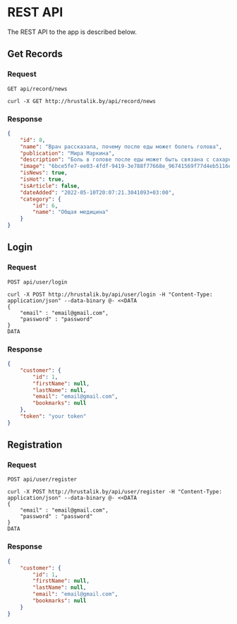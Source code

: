 # REST API
The REST API to the app is described below.

## Get Records

### Request

`GET api/record/news`

    curl -X GET http://hrustalik.by/api/record/news 
    
### Response

```json
{
    "id": 8,
    "name": "Врач рассказала, почему после еды может болеть голова",
    "publication": "Мира Маркина",
    "description": "Боль в голове после еды может быть связана с сахарным диабетом и другими нарушениями работы поджелудочной железы, отметила эксперт.",
    "image": "6bce5fe7-ee03-4fdf-9419-3e788f77668e_96741569f77d4eb5116e6e8b0dcc80f1.jpg",
    "isNews": true,
    "isHot": true,
    "isArticle": false,
    "dateAdded": "2022-05-10T20:07:21.3041093+03:00",
    "category": {
        "id": 6,
        "name": "Общая медицина"
    }
}
```

## Login

### Request

`POST api/user/login`

    curl -X POST http://hrustalik.by/api/user/login -H "Content-Type: application/json" --data-binary @- <<DATA
    {
        "email" : "email@gmail.com",
        "password" : "password"
    }
    DATA
    
### Response

```json
{
    "customer": {
        "id": 1,
        "firstName": null,
        "lastName": null,
        "email": "email@gmail.com",
        "bookmarks": null
    },
    "token": "your token"
}
```

## Registration

### Request

`POST api/user/register`

    curl -X POST http://hrustalik.by/api/user/register -H "Content-Type: application/json" --data-binary @- <<DATA
    {
        "email" : "email@gmail.com",
        "password" : "password"
    }
    DATA
    
### Response

```json
{
    "customer": {
        "id": 1,
        "firstName": null,
        "lastName": null,
        "email": "email@gmail.com",
        "bookmarks": null
    }
}
```


